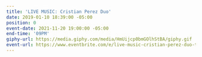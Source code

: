 ```yaml
---
title: 'LIVE MUSIC: Cristian Perez Duo'
date: 2019-01-10 18:39:00 -05:00
position: 0
event-date: 2021-11-20 19:00:00 -05:00
end-time: '09PM'
giphy-url: https://media.giphy.com/media/HmUijcp0bmGOlhStBA/giphy.gif
event-url: https://www.eventbrite.com/e/live-music-cristian-perez-duo-tickets-200089552237
---
```


